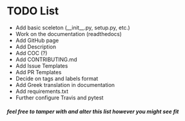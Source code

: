 # TODO List

- Add basic sceleton (\_\_init\_\_.py, setup.py, etc.)
- Work on the documentation (readthedocs)
- Add GitHub page
- Add Description
- Add COC (?)
- Add CONTRIBUTING.md
- Add Issue Templates
- Add PR Templates
- Decide on tags and labels format
- Add Greek translation in documentation
- Add requirements.txt
- Further configure Travis and pytest

##### feel free to tamper with and alter this list however you might see fit
